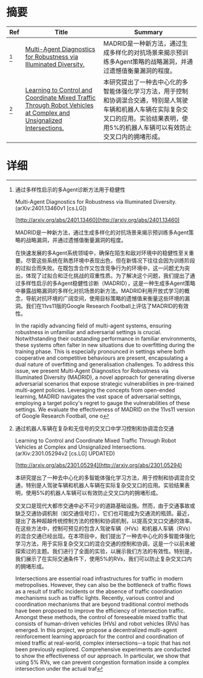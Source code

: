 # 摘要

| Ref | Title | Summary |
| --- | --- | --- |
| [^1] | [Multi-Agent Diagnostics for Robustness via Illuminated Diversity.](http://arxiv.org/abs/2401.13460) | MADRID是一种新方法，通过生成多样化的对抗场景来揭示预训练多Agent策略的战略漏洞，并通过遗憾值衡量漏洞的程度。 |
| [^2] | [Learning to Control and Coordinate Mixed Traffic Through Robot Vehicles at Complex and Unsignalized Intersections.](http://arxiv.org/abs/2301.05294) | 本研究提出了一种去中心化的多智能体强化学习方法，用于控制和协调混合交通，特别是人驾驶车辆和机器人车辆在实际复杂交叉口的应用。实验结果表明，使用5%的机器人车辆可以有效防止交叉口内的拥堵形成。 |

# 详细

[^1]: 通过多样性启示的多Agent诊断方法用于稳健性

    Multi-Agent Diagnostics for Robustness via Illuminated Diversity. (arXiv:2401.13460v1 [cs.LG])

    [http://arxiv.org/abs/2401.13460](http://arxiv.org/abs/2401.13460)

    MADRID是一种新方法，通过生成多样化的对抗场景来揭示预训练多Agent策略的战略漏洞，并通过遗憾值衡量漏洞的程度。

    

    在快速发展的多Agent系统领域中，确保在陌生和敌对环境中的稳健性至关重要。尽管这些系统在熟悉环境中表现出色，但在新情况下往往会因为训练阶段的过拟合而失败。在既包含合作又包含竞争行为的环境中，这一问题尤为突出，体现了过拟合和泛化挑战的双重性质。为了解决这个问题，我们提出了通过多样性启示的多Agent稳健性诊断（MADRID），这是一种生成多Agent策略中暴露战略漏洞的多样化对抗场景的新方法。MADRID利用开放式学习的概念，导航对抗环境的广阔空间，使用目标策略的遗憾值来衡量这些环境的漏洞。我们在11vs11版的Google Research Football上评估了MADRID的有效性。

    In the rapidly advancing field of multi-agent systems, ensuring robustness in unfamiliar and adversarial settings is crucial. Notwithstanding their outstanding performance in familiar environments, these systems often falter in new situations due to overfitting during the training phase. This is especially pronounced in settings where both cooperative and competitive behaviours are present, encapsulating a dual nature of overfitting and generalisation challenges. To address this issue, we present Multi-Agent Diagnostics for Robustness via Illuminated Diversity (MADRID), a novel approach for generating diverse adversarial scenarios that expose strategic vulnerabilities in pre-trained multi-agent policies. Leveraging the concepts from open-ended learning, MADRID navigates the vast space of adversarial settings, employing a target policy's regret to gauge the vulnerabilities of these settings. We evaluate the effectiveness of MADRID on the 11vs11 version of Google Research Football, one o
    
[^2]: 通过机器人车辆在复杂和无信号的交叉口中学习控制和协调混合交通

    Learning to Control and Coordinate Mixed Traffic Through Robot Vehicles at Complex and Unsignalized Intersections. (arXiv:2301.05294v2 [cs.LG] UPDATED)

    [http://arxiv.org/abs/2301.05294](http://arxiv.org/abs/2301.05294)

    本研究提出了一种去中心化的多智能体强化学习方法，用于控制和协调混合交通，特别是人驾驶车辆和机器人车辆在实际复杂交叉口的应用。实验结果表明，使用5%的机器人车辆可以有效防止交叉口内的拥堵形成。

    

    交叉口是现代大都市交通中必不可少的道路基础设施。然而，由于交通事故或缺乏交通协调机制（如交通信号灯），它们也可能成为交通流的瓶颈。最近，提出了各种超越传统控制方法的控制和协调机制，以提高交叉口交通的效率。在这些方法中，控制可预见的包含人驾驶车辆（HVs）和机器人车辆（RVs）的混合交通已经出现。在本项目中，我们提出了一种去中心化的多智能体强化学习方法，用于实际复杂交叉口的混合交通的控制和协调，这是一个以前未被探索过的主题。我们进行了全面的实验，以展示我们方法的有效性。特别是，我们展示了在实际交通条件下，使用5%的RVs，我们可以防止复杂交叉口内的拥堵形成。

    Intersections are essential road infrastructures for traffic in modern metropolises. However, they can also be the bottleneck of traffic flows as a result of traffic incidents or the absence of traffic coordination mechanisms such as traffic lights. Recently, various control and coordination mechanisms that are beyond traditional control methods have been proposed to improve the efficiency of intersection traffic. Amongst these methods, the control of foreseeable mixed traffic that consists of human-driven vehicles (HVs) and robot vehicles (RVs) has emerged. In this project, we propose a decentralized multi-agent reinforcement learning approach for the control and coordination of mixed traffic at real-world, complex intersections--a topic that has not been previously explored. Comprehensive experiments are conducted to show the effectiveness of our approach. In particular, we show that using 5% RVs, we can prevent congestion formation inside a complex intersection under the actual traf
    

